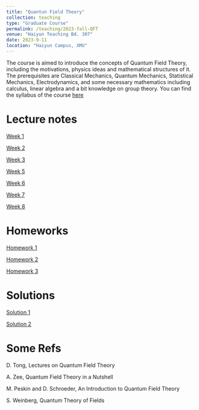 ```yaml
---
title: "Quantun Field Theory"
collection: teaching
type: "Graduate Course"
permalink: /teaching/2023-fall-QFT
venue: "Haiyun Teaching Bd. 307"
date: 2023-9-11
location: "Haiyun Campus, XMU"
---
```


The course is aimed to introduce the concepts of Quantum Field Theory, including the motivations, physics ideas and mathematical structures of it. The prerequisites are Classical Mechanics, Quantum Mechanics, Statistical Mechanics, Electrodynamics, and some necessary mathematics including calculus, linear algebra and a bit knowledge on group theory. You can find the syllabus of the course [here](https://playdaye.github.io/saltyeggache/files/Syllabus.pdf)

Lecture notes
======
[Week 1](https://www.jianguoyun.com/p/DVWVWDsQj6P9CxjcyJoF)

[Week 2](https://www.jianguoyun.com/p/DZiw-bMQj6P9CxjryJoF)

[Week 3](https://www.jianguoyun.com/p/DWKoejcQj6P9CxjM95sFIAA)

[Week 5](https://www.jianguoyun.com/p/DVYTUX8Qj6P9Cxibv50FIAA)

[Week 6](https://www.jianguoyun.com/p/DSIXvL8Qj6P9CxiL0p4FIAA)

[Week 7](https://www.jianguoyun.com/p/DVJhEZsQj6P9Cxi8nKAFIAA)

[Week 8](https://www.jianguoyun.com/p/DRNOTfkQj6P9CxiaxKEFIAA)









Homeworks
======
[Homework 1](https://playdaye.github.io/saltyeggache/files/HW1.pdf)

[Homework 2](https://playdaye.github.io/saltyeggache/files/HW2.pdf)

[Homework 3](https://playdaye.github.io/saltyeggache/files/HW3.pdf)






Solutions
======
[Solution 1](https://playdaye.github.io/saltyeggache/files/Sol1.pdf)

[Solution 2](https://playdaye.github.io/saltyeggache/files/Sol2.pdf)






Some Refs
======
D. Tong, Lectures on Quantum Field Theory

A. Zee, Quantum Field Theory in a Nutshell

M. Peskin and D. Schroeder, An Introduction to Quantum Field Theory

S. Weinberg, Quantum Theory of Fields

